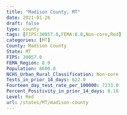 ```yaml
---
title: "Madison County, MT"
date: 2021-01-26
draft: false
type: county
tags: [FIPS:30057.0,FEMA:8.0,Non-core,Red]
categories: [MT]
County: Madison County
State: MT
FIPS: 30057.0
FEMA_Region: 8.0
Population: 8600.0
NCHS_Urban_Rural_Classification: Non-core
Tests_in_prior_14_days: 622.0
Fourteen_day_test_rate_per_100000: 7233.0
Percent_Positivity_in_prior_14_days: 0.18
Level: Red
url: /states/MT/madison-county
---
```



